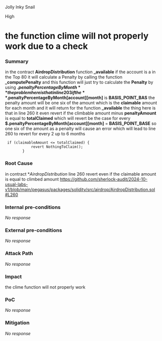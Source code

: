 Jolly Inky Snail

High

# the function clime will not properly work due to a check

### Summary

 in the contract  **AirdropDistribution** function **_available**  if the account is a  in the Top 80 it will calculate a Penalty  by calling  the function **_computePenalty** and this function will just try to calculate the **Penalty** by using  **$.penaltyPercentageByMonth**  the   problem here is that in line 203 if the **$.penaltyPercentageByMonth[account][month]** is **BASIS_POINT_BAS**  the   penalty amount will be one six of the amount  which is the **claimable** amount for each month  and it will return for the function **_available** the thing here is that in line 260  it even revert if the climbable amount minus **penaltyAmount** is equal to **totalClaimed** which will revert  be the case    for  every **$.penaltyPercentageByMonth[account][month]** = **BASIS_POINT_BASE** so one six of the amount as a penalty will cause an error which will lead to line 260   to revert for every 2 up to 6 months 
```solidity
 if (claimableAmount <= totalClaimed) {
            revert NothingToClaim();
        }
```
    

### Root Cause

 in  contract **AirdropDistribution* line  260   revert even if the claimable amount is   equal to climbed amount 
https://github.com/sherlock-audit/2024-10-usual-labs-v1/blob/main/pegasus/packages/solidity/src/airdrop/AirdropDistribution.sol#L260

### Internal pre-conditions

_No response_

### External pre-conditions

_No response_

### Attack Path

_No response_

### Impact

the clime function will not properly work 

### PoC

_No response_

### Mitigation

_No response_